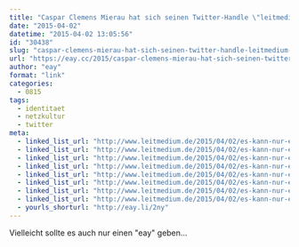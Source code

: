 ```yaml
---
title: "Caspar Clemens Mierau hat sich seinen Twitter-Handle \"leitmedium\" als Künstlernamen eintragen lassen"
date: "2015-04-02"
datetime: "2015-04-02 13:05:56"
id: "30438"
slug: "caspar-clemens-mierau-hat-sich-seinen-twitter-handle-leitmedium-als-kuenstlernamen-eintragen-lassen"
url: "https://eay.cc/2015/caspar-clemens-mierau-hat-sich-seinen-twitter-handle-leitmedium-als-kuenstlernamen-eintragen-lassen/"
author: "eay"
format: "link"
categories:
  - 0815
tags:
  - identitaet
  - netzkultur
  - twitter
meta:
  - linked_list_url: "http://www.leitmedium.de/2015/04/02/es-kann-nur-ein-leitmedium-geben-wie-ich-mein-twitter-handle-als-kuenstlernamen-in-den-ausweis-eintragen-liess/"
  - linked_list_url: "http://www.leitmedium.de/2015/04/02/es-kann-nur-ein-leitmedium-geben-wie-ich-mein-twitter-handle-als-kuenstlernamen-in-den-ausweis-eintragen-liess/"
  - linked_list_url: "http://www.leitmedium.de/2015/04/02/es-kann-nur-ein-leitmedium-geben-wie-ich-mein-twitter-handle-als-kuenstlernamen-in-den-ausweis-eintragen-liess/"
  - linked_list_url: "http://www.leitmedium.de/2015/04/02/es-kann-nur-ein-leitmedium-geben-wie-ich-mein-twitter-handle-als-kuenstlernamen-in-den-ausweis-eintragen-liess/"
  - linked_list_url: "http://www.leitmedium.de/2015/04/02/es-kann-nur-ein-leitmedium-geben-wie-ich-mein-twitter-handle-als-kuenstlernamen-in-den-ausweis-eintragen-liess/"
  - linked_list_url: "http://www.leitmedium.de/2015/04/02/es-kann-nur-ein-leitmedium-geben-wie-ich-mein-twitter-handle-als-kuenstlernamen-in-den-ausweis-eintragen-liess/"
  - linked_list_url: "http://www.leitmedium.de/2015/04/02/es-kann-nur-ein-leitmedium-geben-wie-ich-mein-twitter-handle-als-kuenstlernamen-in-den-ausweis-eintragen-liess/"
  - linked_list_url: "http://www.leitmedium.de/2015/04/02/es-kann-nur-ein-leitmedium-geben-wie-ich-mein-twitter-handle-als-kuenstlernamen-in-den-ausweis-eintragen-liess/"
  - yourls_shorturl: "http://eay.li/2ny"
---
```


Vielleicht sollte es auch nur einen "eay" geben...
